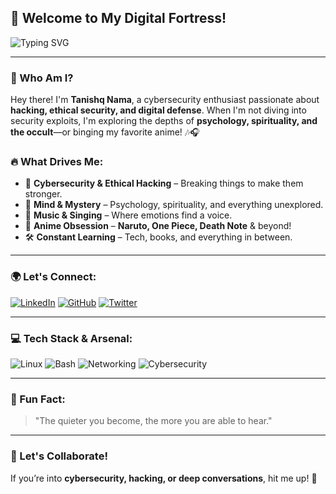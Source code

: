 ## 🚀 Welcome to My Digital Fortress!

![Typing SVG](https://readme-typing-svg.herokuapp.com?color=%23F78C6C&lines=Cybersecurity+Enthusiast;Hacker+%7C+Thinker+%7C+Explorer;Anime+Lover+%7C+Spiritual+Seeker;Always+Curious+%7C+Forever+Growing)

---

### 👾 Who Am I?
Hey there! I'm **Tanishq Nama**, a cybersecurity enthusiast passionate about **hacking, ethical security, and digital defense**. When I'm not diving into security exploits, I'm exploring the depths of **psychology, spirituality, and the occult**—or binging my favorite anime! 🎶🎧

### 🔥 What Drives Me:
- 🔐 **Cybersecurity & Ethical Hacking** – Breaking things to make them stronger.
- 📖 **Mind & Mystery** – Psychology, spirituality, and everything unexplored.
- 🎵 **Music & Singing** – Where emotions find a voice.
- 🎥 **Anime Obsession** – **Naruto, One Piece, Death Note** & beyond!
- 🛠️ **Constant Learning** – Tech, books, and everything in between.

---

### 🌍 Let's Connect:
[![LinkedIn](https://img.shields.io/badge/-LinkedIn-blue?style=flat&logo=linkedin)](https://linkedin.com/in/tanishq-nama) 
[![GitHub](https://img.shields.io/badge/-GitHub-000?style=flat&logo=github)](https://github.com/ultrew)
[![Twitter](https://img.shields.io/badge/-Twitter-blue?style=flat&logo=twitter)](https://twitter.com/ultrew)

---

### 💻 Tech Stack & Arsenal:
![Linux](https://img.shields.io/badge/-Linux-05122A?style=flat&logo=linux)
![Bash](https://img.shields.io/badge/-Bash-05122A?style=flat&logo=gnu-bash)
![Networking](https://img.shields.io/badge/-Networking-05122A?style=flat&logo=cisco)
![Cybersecurity](https://img.shields.io/badge/-Cybersecurity-05122A?style=flat&logo=kali-linux)

---

### 🎯 Fun Fact:
> "The quieter you become, the more you are able to hear."

---

### 💬 Let's Collaborate!
If you’re into **cybersecurity, hacking, or deep conversations**, hit me up! 🚀
